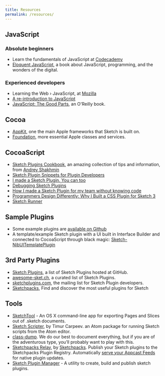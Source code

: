 ```yaml
---
title: Resources
permalink: /resources/
---
```


## JavaScript

### Absolute beginners

* Learn the fundamentals of JavaScript at [Codecademy](https://www.codecademy.com/tracks/javascript)
* [Eloquent JavaScript](http://eloquentjavascript.net), a book about JavaScript, programming, and the wonders of the digital.

### Experienced developers

* Learning the Web › JavaScript, at [Mozilla](https://developer.mozilla.org/en/Learn/JavaScript)
* [A re-introduction to JavaScript](https://developer.mozilla.org/en-US/docs/Web/JavaScript/A_re-introduction_to_JavaScript)
* [JavaScript: The Good Parts](http://shop.oreilly.com/product/9780596517748.do), an O'Reilly book.

## Cocoa

* [AppKit](https://developer.apple.com/documentation/appkit?language=objc), one the main Apple frameworks that Sketch is built on.
* [Foundation](https://developer.apple.com/documentation/foundation?language=objc), more essential Apple classes and services.

## CocoaScript

* [Sketch Plugins Cookbook](https://github.com/turbobabr/Sketch-Plugins-Cookbook), an amazing collection of tips and information, from [Andrey Shakhmin](https://github.com/turbobabr)
* [Sketch Plugin Snippets for Plugin Developers](https://medium.com/sketch-app-sources/sketch-plugin-snippets-for-plugin-developers-e9e1d2ab6827#.a3xn6hth6)
* [I made a Sketch Plugin. You can too](https://medium.com/sketch-app-sources/i-made-a-sketch-plugin-you-can-too-58a28b7277f1#.52umaxe3i)
* [Debugging Sketch Plugins](https://sketchplugindev.james.ooo/debugging-sketch-plugins-11cafc86df87#.64891ewop)
* [How I made a Sketch Plugin for my team without knowing code](http://hackingui.com/design/how-to-create-a-sketch-plugin/)
* [Programmers Design Differently: Why I Built a CSS Plugin for Sketch 3](https://medium.com/sketch-app-sources/programmers-design-differently-why-i-built-a-css-plugin-for-sketch-3-52a1246305a4#.v0qjvzsfd)
* [Sketch Runner](https://medium.com/sketch-app-sources/runner-speed-up-your-sketch-workflow-fba470ed43c1#.bgdpr68wy)

## Sample Plugins

* Some example plugins are [available on Github](https://github.com/BohemianCoding/ExampleSketchPlugins)
* A template/example Sketch plugin with a UI built in Interface Builder and connected to CocoaScript through black magic: [Sketch-NibUITemplatePlugin](https://github.com/romannurik/Sketch-NibUITemplatePlugin)

## 3rd Party Plugins

* [Sketch Plugins](https://github.com/sketchplugins/plugin-directory), a list of Sketch Plugins hosted at GitHub.
* [awesome-sket.ch](http://awesome-sket.ch), a curated list of Sketch Plugins.
* [sketchplugins.com](https://sketchplugins.com), the mailing list for Sketch Plugin developers.
* [Sketchpacks](http://www.sketchpacks.com), Find and discover the most useful plugins for Sketch

## Tools

* [SketchTool](https://sketchapp.com/tool) - An OS X command-line app for exporting Pages and Slices out of .sketch documents.
* [Sketch Scripter](https://github.com/timuric/sketchapp-scripter), by Timur Carpeev. an Atom package for running Sketch scripts from the Atom editor.
* [class-dump](http://stevenygard.com/projects/class-dump/). We do our best to document everything, but if you are of the adventurous type, you’ll probably want to play with this.
* [Sketchpacks Relay](https://github.com/apps/sketchpacks-relay/), by [Sketchpacks](https://sketchpacks.com). Publish your Sketch plugins to the Sketchpacks Plugin Registry. Automatically [serve your Appcast Feeds](https://docs.sketchpacks.com/developers/publishing/appcast.html) for native plugin updates.
* [Sketch Plugin Manager](https://skpm.io) - A utility to create, build and publish sketch plugins.
